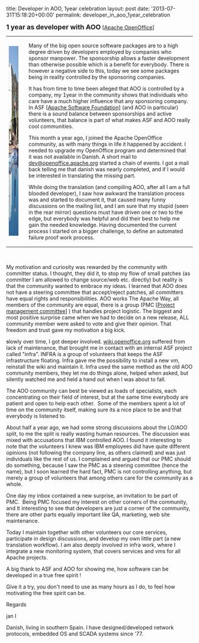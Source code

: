 title: Developer in AOO, 1year celebration
layout: post
date: '2013-07-31T15:18:20+00:00'
permalink: developer_in_aoo_1year_celebration

<p><font size="4"><b>1 year as developer with AOO</b></font> [<a href="https://www.openoffice.org/">Apache OpenOffice</a>]<br /></p> 
  <table width="100%" cellspacing="1" cellpadding="1" border="0"> 
    <tbody> 
      <tr> 
        <td>
        <img width="340" height="512" src="../images/blog/Jan.jpeg" alt="jan1.jpg" /></td> 
        <td> <br /></td> 
        <td> 
          <p>Many of the big open source software packages are to a high degree 
driven by developers employed by companies who sponsor manpower. The 
sponsorship allows a faster development than otherwise possible which is a
 benefit for everybody. There is however a negative side to this, today 
we see some packages being in reality controlled by the sponsoring 
companies.</p> 
          <p>It has from time to time been alleged that AOO is controlled by a 
company, my 1year in the community shows that individuals who care have a
 much higher influence that any sponsoring company. In ASF [<a href="https://www.apache.org/">Apache Software Foundation</a>] (and AOO in 
particular) there is a sound balance between sponsorships and active 
volunteers, that balance is part of what makes ASF and AOO really cool 
communities.</p> 
          <p>This month a year ago, I joined the Apache OpenOffice community, as with many things in life it happened by accident. I needed to upgrade my OpenOffice program and determined that it was not available in Danish. A short mail to 
<a href="mailto:dev@openoffice.apache.org" target="_blank">dev@openoffice.apache.org</a> started a chain of events. I got a mail back telling me that danish was nearly completed, and if I would be interested in translating the missing part.</p> 
          <p>While doing the translation (and compiling AOO, after all I am a full blooded developer), I saw how awkward the translation process was and started to document it, that caused many funny discussions on the mailing list, and I am sure that my stupid (seen in the rear mirror) questions must have driven one or two to the edge, but everybody was helpful and did their best to help me gain the needed knowledge. Having documented the current process I started on a bigger challenge, to define an automated failure proof work process.</p> 
        </td> 
      </tr> 
    </tbody> 
  </table><br /> 
  <p>My motivation and curiosity was rewarded by the community with committer status. I thought, they did it, to stop my flow of small patches (as committer I am allowed to change source/web etc. directly) but reality is that the community wanted to embrace my ideas. I learned that AOO does not have a steering committee that accept/reject patches, all committers have equal rights and responsibilities. AOO works The Apache Way, all members of the community are equal, there is a group (PMC [<a href="http://www.apache.org/dev/pmc.html">Project management committee</a>] ) that handles project logistic. The biggest and most positive surprise came when we had to decide on a new release, ALL community member were asked to vote and give their opinion. That freedom and trust gave my motivation a big kick.</p> 
  <p><strike>s</strike>lowly over time, I got deeper involved. <a href="wiki.openoffice.org">wiki.openoffice.org</a> suffered from lack of maintenance, that brought me in contact with an internal ASF project called &quot;infra&quot;. INFRA is a group of volunteers that keeps the ASF infrastructure floating. Infra gave me the possibility to install a new vm, reinstall the wiki and maintain it. Infra used the same method as the old AOO community members, they let me do things alone, helped when asked, but silently watched me and held a hand out when I was about to fall.</p> 
  <p>The AOO community can best be viewed as loads of specialists, each concentrating on their field of interest, but at the same time everybody are patient and open to help each other.&nbsp; Some of the members spent a lot of time on the community itself, making sure its a nice place to be and that everybody is listened to.</p> 
  <p>About half a year ago, we had some strong discussions about the LO/AOO split, to me the split is really wasting human resources. The discussion was mixed with accusations that IBM controlled AOO. I found it interesting to note that the volunteers I knew was IBM employees did have quite different opinions (not following the company line, as others claimed) and was just individuals like the rest of us. I complained and argued that our PMC should do something, because I saw the PMC as a 
steering committee (hence the name), but I soon learned the hard fact, PMC is not controlling anything, but merely a group of volunteers that among others care for the community as a whole.</p> 
  <p>One day my inbox contained a new surprise, an invitation to be part of PMC.&nbsp; Being PMC focused my interest on other corners of the community, and It interesting to see that developers are just a corner of the 
community, there are other parts equally important like QA, 
marketing, web site maintenance.</p> 
  <p>Today I maintain together with other volunteers our core services, participate in design discussions, and develop my own little part (a new translation workflow). I am also deeply involved in infra work, where I&nbsp; integrate a new monitoring system, that covers services and vms for all Apache projects.<br /></p> 
  <p>A big thank to ASF and AOO for showing me, how software can be developed in a true free spirit !</p> 
  <p>Give it a try, you don't need to use as many hours as I do, to feel how motivating the free spirit can be.</p> 
  <p>Regards</p> 
  <p> jan I </p> 
  <p>Danish, living in southern Spain. I have designed/developed network protocols, embedded OS and SCADA systems since '77.<br /></p> 
  <p><br /></p>
